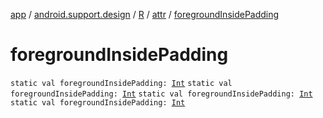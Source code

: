 [app](../../../index.md) / [android.support.design](../../index.md) / [R](../index.md) / [attr](index.md) / [foregroundInsidePadding](.)

# foregroundInsidePadding

`static val foregroundInsidePadding: `[`Int`](https://kotlinlang.org/api/latest/jvm/stdlib/kotlin/-int/index.html)
`static val foregroundInsidePadding: `[`Int`](https://kotlinlang.org/api/latest/jvm/stdlib/kotlin/-int/index.html)
`static val foregroundInsidePadding: `[`Int`](https://kotlinlang.org/api/latest/jvm/stdlib/kotlin/-int/index.html)
`static val foregroundInsidePadding: `[`Int`](https://kotlinlang.org/api/latest/jvm/stdlib/kotlin/-int/index.html)